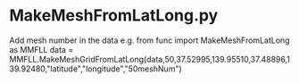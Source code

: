 # MakeMeshFromLatLong.py
Add mesh number in the data
e.g.
from func import MakeMeshFromLatLong as MMFLL
data = MMFLL.MakeMeshGridFromLatLong(data,50,37.52995,139.95510,37.48896,139.92480,"latitude","longitude","50meshNum")

